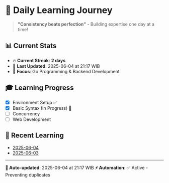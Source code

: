 # 🚀 Daily Learning Journey

> **"Consistency beats perfection"** - Building expertise one day at a time!

## 📊 Current Stats
- 🔥 **Current Streak**: **2 days**
- 📅 **Last Updated**: 2025-06-04 at 21:17 WIB
- 🎯 **Focus**: Go Programming & Backend Development

## 🎓 Learning Progress
- [x] Environment Setup ✅
- [x] Basic Syntax (In Progress) 🔄
- [ ] Concurrency
- [ ] Web Development

## 📖 Recent Learning
- [2025-06-04](learning-log/.md)
- [2025-06-03](learning-log/.md)

---
**🤖 Auto-updated**: 2025-06-04 at 21:17 WIB
**⚡ Automation**: ✅ Active - Preventing duplicates
